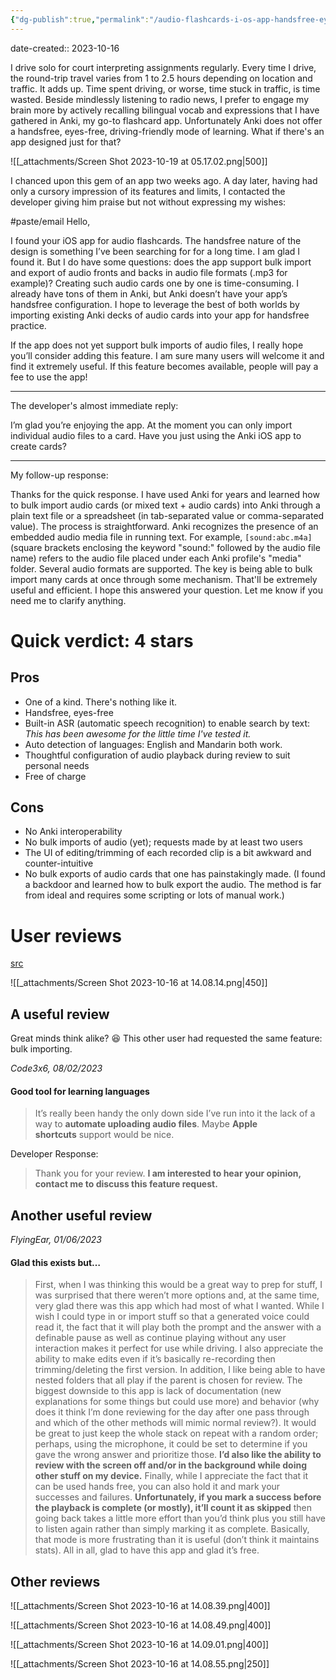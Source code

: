 ```yaml
---
{"dg-publish":true,"permalink":"/audio-flashcards-i-os-app-handsfree-eyes-free-driving-friendly/","noteIcon":"2"}
---
```


date-created:: 2023-10-16

I drive solo for court interpreting assignments regularly. Every time I drive, the round-trip travel varies from 1 to 2.5 hours depending on location and traffic. It adds up. Time spent driving, or worse, time stuck in traffic, is time wasted. Beside mindlessly listening to radio news, I prefer to engage my brain more by actively recalling bilingual vocab and expressions that I have gathered in Anki, my go-to flashcard app. Unfortunately Anki does not offer a handsfree, eyes-free, driving-friendly mode of learning. What if there's an app designed just for that?

![[_attachments/Screen Shot 2023-10-19 at 05.17.02.png\|500]]

I chanced upon this gem of an app two weeks ago. A day later, having had only a cursory impression of its features and limits, I contacted the developer giving him praise but not without expressing my wishes:

#paste/email
Hello,

I found your iOS app for audio flashcards. The handsfree nature of the design is something I’ve been searching for for a long time. I am glad I found it. But I do have some questions: does the app support bulk import and export of audio fronts and backs in audio file formats (.mp3 for example)? Creating such audio cards one by one is time-consuming. I already have tons of them in Anki, but Anki doesn’t have your app’s handsfree configuration. I hope to leverage the best of both worlds by importing existing Anki decks of audio cards into your app for handsfree practice.  
  
If the app does not yet support bulk imports of audio files, I really hope you’ll consider adding this feature. I am sure many users will welcome it and find it extremely useful. If this feature becomes available, people will pay a fee to use the app!
  
---
The developer's almost immediate reply:

I’m glad you’re enjoying the app. At the moment you can only import individual audio files to a card. Have you just using the Anki iOS app to create cards?  
  
---
My follow-up response:

Thanks for the quick response. I have used Anki for years and learned how to bulk import audio cards (or mixed text + audio cards) into Anki through a plain text file or a spreadsheet (in tab-separated value or comma-separated value). The process is straightforward. Anki recognizes the presence of an embedded audio media file in running text. For example, `[sound:abc.m4a]` (square brackets enclosing the keyword "sound:" followed by the audio file name) refers to the audio file placed under each Anki profile's "media" folder. Several audio formats are supported. The key is being able to bulk import many cards at once through some mechanism. That'll be extremely useful and efficient. I hope this answered your question. Let me know if you need me to clarify anything.
# Quick verdict: 4 stars
## Pros

- One of a kind. There's nothing like it.
- Handsfree, eyes-free
- Built-in ASR (automatic speech recognition) to enable search by text: *This has been awesome for the little time I've tested it.*
- Auto detection of languages: English and Mandarin both work.
- Thoughtful configuration of audio playback during review to suit personal needs
- Free of charge
## Cons

- No Anki interoperability
- No bulk imports of audio (yet); requests made by at least two users
- The UI of editing/trimming of each recorded clip is a bit awkward and counter-intuitive
- No bulk exports of audio cards that one has painstakingly made. (I found a backdoor and learned how to bulk export the audio. The method is far from ideal and requires some scripting or lots of manual work.)
# User reviews

[src](https://apps.apple.com/us/app/audio-flashcards-app/id1583231998?see-all=reviews)

![[_attachments/Screen Shot 2023-10-16 at 14.08.14.png\|450]]
## A useful review

Great minds think alike? 😆 This other user had requested the same feature: bulk importing.

*Code3x6, 08/02/2023*
#### Good tool for learning languages

> It’s really been handy the only down side I’ve run into it the lack of a way to **automate uploading audio files**. Maybe **Apple shortcuts** support would be nice.

Developer Response:

> Thank you for your review. **I am interested to hear your opinion, contact me to discuss this feature request.**
## Another useful review

*FlyingEar, 01/06/2023*
#### Glad this exists but…

> First, when I was thinking this would be a great way to prep for stuff, I was surprised that there weren’t more options and, at the same time, very glad there was this app which had most of what I wanted. While I wish I could type in or import stuff so that a generated voice could read it, the fact that it will play both the prompt and the answer with a definable pause as well as continue playing without any user interaction makes it perfect for use while driving. I also appreciate the ability to make edits even if it’s basically re-recording then trimming/deleting the first version. In addition, I like being able to have nested folders that all play if the parent is chosen for review. The biggest downside to this app is lack of documentation (new explanations for some things but could use more) and behavior (why does it think I’m done reviewing for the day after one pass through and which of the other methods will mimic normal review?). It would be great to just keep the whole stack on repeat with a random order; perhaps, using the microphone, it could be set to determine if you gave the wrong answer and prioritize those. **I’d also like the ability to review with the screen off and/or in the background while doing other stuff on my device.** Finally, while I appreciate the fact that it can be used hands free, you can also hold it and mark your successes and failures. **Unfortunately, if you mark a success before the playback is complete (or mostly), it’ll count it as skipped** then going back takes a little more effort than you’d think plus you still have to listen again rather than simply marking it as complete. Basically, that mode is more frustrating than it is useful (don’t think it maintains stats). All in all, glad to have this app and glad it’s free.
## Other reviews

![[_attachments/Screen Shot 2023-10-16 at 14.08.39.png\|400]]


![[_attachments/Screen Shot 2023-10-16 at 14.08.49.png\|400]]


![[_attachments/Screen Shot 2023-10-16 at 14.09.01.png\|400]]


![[_attachments/Screen Shot 2023-10-16 at 14.08.55.png\|250]]
